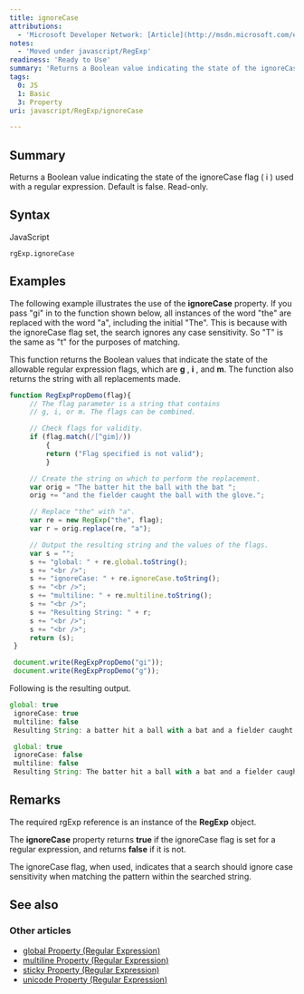 ```yaml
---
title: ignoreCase
attributions:
  - 'Microsoft Developer Network: [Article](http://msdn.microsoft.com/en-us/library/ie/8kz93es5(v=vs.94).aspx)'
notes:
  - 'Moved under javascript/RegExp'
readiness: 'Ready to Use'
summary: 'Returns a Boolean value indicating the state of the ignoreCase flag ( i ) used with a regular expression. Default is false. Read-only.'
tags:
  0: JS
  1: Basic
  3: Property
uri: javascript/RegExp/ignoreCase

---
```

## Summary

Returns a Boolean value indicating the state of the ignoreCase flag ( i ) used with a regular expression. Default is false. Read-only.

## Syntax

<span class="language">JavaScript</span>

    rgExp.ignoreCase

## Examples

The following example illustrates the use of the **ignoreCase** property. If you pass "gi" in to the function shown below, all instances of the word "the" are replaced with the word "a", including the initial "The". This is because with the ignoreCase flag set, the search ignores any case sensitivity. So "T" is the same as "t" for the purposes of matching.

This function returns the Boolean values that indicate the state of the allowable regular expression flags, which are **g** , **i** , and **m**. The function also returns the string with all replacements made.

``` js
function RegExpPropDemo(flag){
     // The flag parameter is a string that contains
     // g, i, or m. The flags can be combined.

     // Check flags for validity.
     if (flag.match(/[^gim]/))
         {
         return ("Flag specified is not valid");
         }

     // Create the string on which to perform the replacement.
     var orig = "The batter hit the ball with the bat ";
     orig += "and the fielder caught the ball with the glove.";

     // Replace "the" with "a".
     var re = new RegExp("the", flag);
     var r = orig.replace(re, "a");

     // Output the resulting string and the values of the flags.
     var s = "";
     s += "global: " + re.global.toString();
     s += "<br />";
     s += "ignoreCase: " + re.ignoreCase.toString();
     s += "<br />";
     s += "multiline: " + re.multiline.toString();
     s += "<br />";
     s += "Resulting String: " + r;
     s += "<br />";
     s += "<br />";
     return (s);
 }

 document.write(RegExpPropDemo("gi"));
 document.write(RegExpPropDemo("g"));
```

Following is the resulting output.

``` js
global: true
 ignoreCase: true
 multiline: false
 Resulting String: a batter hit a ball with a bat and a fielder caught a ball with a glove.

 global: true
 ignoreCase: false
 multiline: false
 Resulting String: The batter hit a ball with a bat and a fielder caught a ball with a glove.
```

## Remarks

The required rgExp reference is an instance of the **RegExp** object.

The **ignoreCase** property returns **true** if the ignoreCase flag is set for a regular expression, and returns **false** if it is not.

The ignoreCase flag, when used, indicates that a search should ignore case sensitivity when matching the pattern within the searched string.

## See also

### Other articles

-   [global Property (Regular Expression)](/javascript/regular_expression/global)
-   [multiline Property (Regular Expression)](/javascript/regular_expression/multiline)
-   [sticky Property (Regular Expression)](/javascript/regular_expression/sticky)
-   [unicode Property (Regular Expression)](/javascript/regular_expression/unicode)

